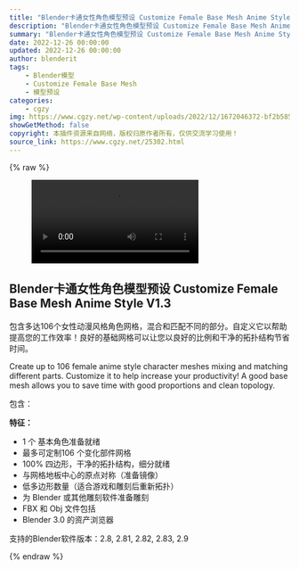 ```yaml
---
title: "Blender卡通女性角色模型预设 Customize Female Base Mesh Anime Style V1.3"
description: "Blender卡通女性角色模型预设 Customize Female Base Mesh Anime Style V1.3"
summary: "Blender卡通女性角色模型预设 Customize Female Base Mesh Anime Style V1.3"
date: 2022-12-26 00:00:00
updated: 2022-12-26 00:00:00
author: blenderit
tags: 
    - Blender模型
    - Customize Female Base Mesh
    - 模型预设
categories:
    - cgzy
img: https://www.cgzy.net/wp-content/uploads/2022/12/1672046372-bf2b585aaeb7a04.jpg
showGetMethod: false
copyright: 本插件资源来自网络，版权归原作者所有，仅供交流学习使用！
source_link: https://www.cgzy.net/25302.html
---
```


{% raw %}
<figure class="wp-block-video aligncenter"><video controls src="https://cloud.video.taobao.com/play/u/717183932/p/1/e/6/t/1/391615292779.mp4"></video></figure><div class="wp-block-pandastudio-title"><div class="title_style_01"><h2 id="h2-0">Blender卡通女性角色模型预设 Customize Female Base Mesh Anime Style V1.3</h2></div></div><p class="is-style-text-indent-2em">包含多达106个女性动漫风格角色网格，混合和匹配不同的部分。自定义它以帮助提高您的工作效率！良好的基础网格可以让您以良好的比例和干净的拓扑结构节省时间。 </p><p>Create up to 106 female anime style character meshes mixing and matching different parts. Customize it to help increase your productivity! A good base mesh allows you to save time with good proportions and clean topology.</p><p>包含：</p><p><strong>特征：</strong></p><ul><li>1 个 基本角色准备就绪</li><li>最多可定制106 个变化部件网格</li><li>100% 四边形，干净的拓扑结构，细分就绪</li><li>与网格地板中心的原点对称（准备镜像）</li><li>低多边形数量（适合游戏和雕刻后重新拓扑）</li><li>为 Blender 或其他雕刻软件准备雕刻</li><li>FBX 和 Obj 文件包括 </li><li>Blender 3.0 的资产浏览器</li></ul><div class="wp-block-pandastudio-tips"><div class="tip success "><p>支持的Blender软件版本：2.8, 2.81, 2.82, 2.83, 2.9</p>
</div></div>
<div style="display: none">cgzy</div>
{% endraw %}
